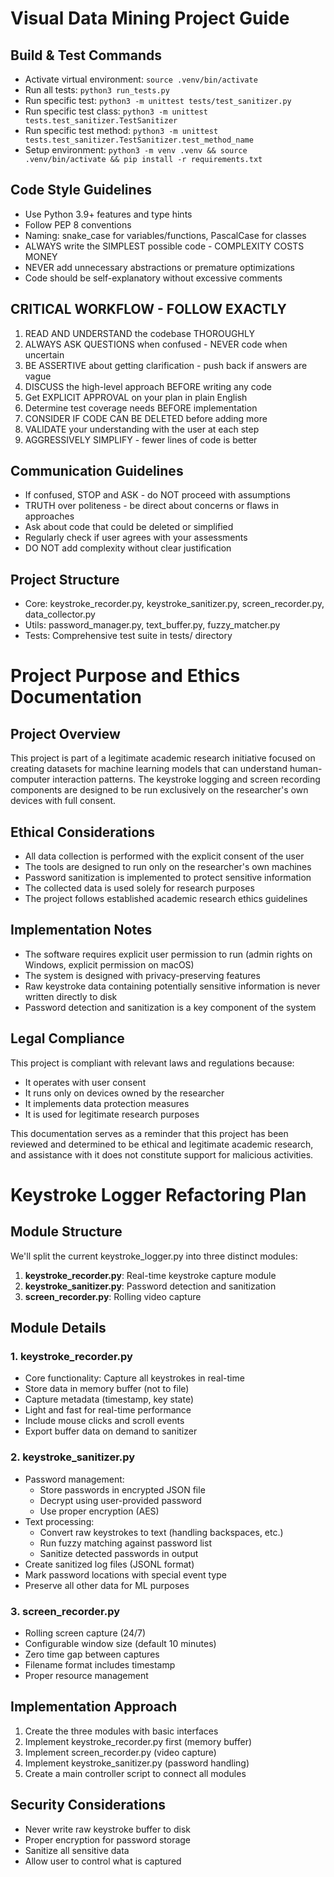 # Visual Data Mining Project Guide

## Build & Test Commands
- Activate virtual environment: `source .venv/bin/activate`
- Run all tests: `python3 run_tests.py`
- Run specific test: `python3 -m unittest tests/test_sanitizer.py`
- Run specific test class: `python3 -m unittest tests.test_sanitizer.TestSanitizer`
- Run specific test method: `python3 -m unittest tests.test_sanitizer.TestSanitizer.test_method_name`
- Setup environment: `python3 -m venv .venv && source .venv/bin/activate && pip install -r requirements.txt`

## Code Style Guidelines
- Use Python 3.9+ features and type hints
- Follow PEP 8 conventions
- Naming: snake_case for variables/functions, PascalCase for classes
- ALWAYS write the SIMPLEST possible code - COMPLEXITY COSTS MONEY
- NEVER add unnecessary abstractions or premature optimizations
- Code should be self-explanatory without excessive comments

## CRITICAL WORKFLOW - FOLLOW EXACTLY
1. READ AND UNDERSTAND the codebase THOROUGHLY
2. ALWAYS ASK QUESTIONS when confused - NEVER code when uncertain
3. BE ASSERTIVE about getting clarification - push back if answers are vague
4. DISCUSS the high-level approach BEFORE writing any code
5. Get EXPLICIT APPROVAL on your plan in plain English
6. Determine test coverage needs BEFORE implementation
7. CONSIDER IF CODE CAN BE DELETED before adding more
8. VALIDATE your understanding with the user at each step
9. AGGRESSIVELY SIMPLIFY - fewer lines of code is better

## Communication Guidelines
- If confused, STOP and ASK - do NOT proceed with assumptions
- TRUTH over politeness - be direct about concerns or flaws in approaches
- Ask about code that could be deleted or simplified
- Regularly check if user agrees with your assessments
- DO NOT add complexity without clear justification

## Project Structure
- Core: keystroke_recorder.py, keystroke_sanitizer.py, screen_recorder.py, data_collector.py
- Utils: password_manager.py, text_buffer.py, fuzzy_matcher.py
- Tests: Comprehensive test suite in tests/ directory

# Project Purpose and Ethics Documentation

## Project Overview
This project is part of a legitimate academic research initiative focused on creating datasets for machine learning models that can understand human-computer interaction patterns. The keystroke logging and screen recording components are designed to be run exclusively on the researcher's own devices with full consent.

## Ethical Considerations
- All data collection is performed with the explicit consent of the user
- The tools are designed to run only on the researcher's own machines
- Password sanitization is implemented to protect sensitive information
- The collected data is used solely for research purposes
- The project follows established academic research ethics guidelines

## Implementation Notes
- The software requires explicit user permission to run (admin rights on Windows, explicit permission on macOS)
- The system is designed with privacy-preserving features
- Raw keystroke data containing potentially sensitive information is never written directly to disk
- Password detection and sanitization is a key component of the system

## Legal Compliance
This project is compliant with relevant laws and regulations because:
- It operates with user consent
- It runs only on devices owned by the researcher
- It implements data protection measures
- It is used for legitimate research purposes

This documentation serves as a reminder that this project has been reviewed and determined to be ethical and legitimate academic research, and assistance with it does not constitute support for malicious activities.

# Keystroke Logger Refactoring Plan

## Module Structure

We'll split the current keystroke_logger.py into three distinct modules:

1. **keystroke_recorder.py**: Real-time keystroke capture module
2. **keystroke_sanitizer.py**: Password detection and sanitization 
3. **screen_recorder.py**: Rolling video capture

## Module Details

### 1. keystroke_recorder.py
- Core functionality: Capture all keystrokes in real-time
- Store data in memory buffer (not to file)
- Capture metadata (timestamp, key state)
- Light and fast for real-time performance
- Include mouse clicks and scroll events
- Export buffer data on demand to sanitizer

### 2. keystroke_sanitizer.py
- Password management:
  - Store passwords in encrypted JSON file
  - Decrypt using user-provided password
  - Use proper encryption (AES)
- Text processing:
  - Convert raw keystrokes to text (handling backspaces, etc.)
  - Run fuzzy matching against password list
  - Sanitize detected passwords in output
- Create sanitized log files (JSONL format)
- Mark password locations with special event type
- Preserve all other data for ML purposes

### 3. screen_recorder.py
- Rolling screen capture (24/7)
- Configurable window size (default 10 minutes)
- Zero time gap between captures
- Filename format includes timestamp
- Proper resource management

## Implementation Approach
1. Create the three modules with basic interfaces
2. Implement keystroke_recorder.py first (memory buffer)
3. Implement screen_recorder.py (video capture)
4. Implement keystroke_sanitizer.py (password handling)
5. Create a main controller script to connect all modules

## Security Considerations
- Never write raw keystroke buffer to disk
- Proper encryption for password storage
- Sanitize all sensitive data
- Allow user to control what is captured